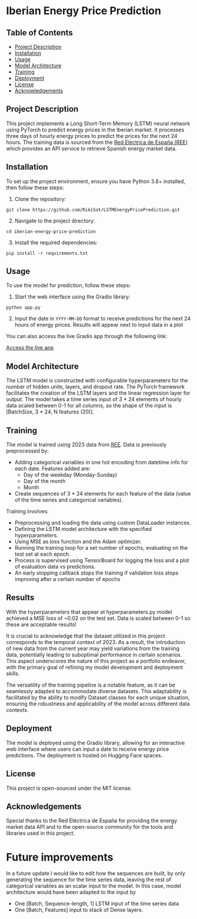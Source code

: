 # Iberian Energy Price Prediction

## Table of Contents
- [Project Description](#project-description)
- [Installation](#installation)
- [Usage](#usage)
- [Model Architecture](#model-architecture)
- [Training](#training)
- [Deployment](#deployment)
- [License](#license)
- [Acknowledgements](#acknowledgements)

## Project Description
This project implements a Long Short-Term Memory (LSTM) neural network using PyTorch to predict energy prices in the Iberian market. It processes three days of hourly energy prices to predict the prices for the next 24 hours. The training data is sourced from the [Red Eléctrica de España (REE)](https://www.ree.es/es/apidatos) which provides an API service to retrieve Spanish energy market data.

## Installation
To set up the project environment, ensure you have Python 3.8+ installed, then follow these steps:
1. Clone the repository:
```
git clone https://github.com/RikiSot/LSTMEnergyPricePrediction.git
```
2. Navigate to the project directory:
```
cd iberian-energy-price-prediction
```
3. Install the required dependencies:
```
pip install -r requirements.txt
```

## Usage
To use the model for prediction, follow these steps:
1. Start the web interface using the Gradio library:
```
python app.py
```
2. Input the date in `YYYY-MM-DD` format to receive predictions for the next 24 hours of energy prices. Results will appear next to input data in a plot

You can also access the live Gradio app through the following link:

[Access the live app](https://huggingface.co/spaces/RikiSot/energy-price-predictor)

## Model Architecture
The LSTM model is constructed with configurable hyperparameters for the number of hidden units, layers, and dropout rate. The PyTorch framework facilitates the creation of the LSTM layers and the linear regression layer for output.
The model takes a time series input of 3 * 24 elements of hourly data scaled between 0-1 for all columns, so the shape of the input is [BatchSize, 3 * 24, N features (20)].

## Training
The model is trained using 2023 data from [REE](https://www.ree.es/es/apidatos). Data is previously preprocessed by:
- Adding categorical variables in one hot encoding from datetime info for each date. Features added are:
  - Day of the weekday (Monday-Sunday)
  - Day of the month
  - Month
- Create sequences of 3 * 24 elements for each feature of the data (value of the time series and categorical variables).

Training involves:
- Preprocessing and loading the data using custom DataLoader instances.
- Defining the LSTM model architecture with the specified hyperparameters.
- Using MSE as loss function and the Adam optimizer.
- Running the training loop for a set number of epochs, evaluating on the test set at each epoch.
- Process is supervised using TensorBoard for logging the loss and a plot of evaluation data vs predictions.
- An early stopping callback stops the training if validation loss stops improving after a certain number of epochs

## Results
With the hyperparameters that appear at hyperparameters.py model achieved a MSE loss of ~0.02 on the test set. Data is scaled between 0-1
so these are acceptable results!

It is crucial to acknowledge that the dataset utilized in this project corresponds to the temporal context of 2023.
As a result, the introduction of new data from the current year may yield variations from the training data, potentially leading to suboptimal performance in certain scenarios.
This aspect underscores the nature of this project as a portfolio endeavor, with the primary goal of refining my model development and deployment skills.

The versatility of the training pipeline is a notable feature, as it can be seamlessly adapted to accommodate diverse datasets.
This adaptability is facilitated by the ability to modify Dataset classes for each unique situation, ensuring the robustness and applicability of the model across different data contexts.

## Deployment
The model is deployed using the Gradio library, allowing for an interactive web interface where users can input a date to receive energy price predictions.
The deployment is hosted on Hugging Face spaces.

## License
This project is open-sourced under the MIT license.

## Acknowledgements
Special thanks to the Red Eléctrica de España for providing the energy market data API and to the open-source community for the tools and libraries used in this project.

# Future improvements
In a future update I would like to edit how the sequences are built, by only generating the sequence for the time series data, leaving the rest of categorical variables
as an scalar input to the model. In this case, model architecture would have been adapted to the input by
- One [Batch, Sequence-length, 1] LSTM input of the time series data
- One [Batch, Features] input to stack of Dense layers.